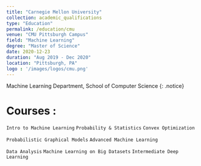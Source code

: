 ```yaml
---
title: "Carnegie Mellon University"
collection: academic_qualifications
type: "Education"
permalink: /education/cmu
venue: "CMU Pittsburgh Campus"
field: "Machine Learning"
degree: "Master of Science"
date: 2020-12-23
duration: "Aug 2019 - Dec 2020"
location: "Pittsburgh, PA"
logo : '/images/logos/cmu.png'
---
```


Machine Learning Department, School of Computer Science
{: .notice}

Courses :
===
`Intro to Machine Learning` `Probability & Statistics` `Convex Optimization`  

`Probabilistic Graphical Models`  `Advanced Machine Learning`   

`Data Analysis`  `Machine Learning on Big Datasets` `Intermediate Deep Learning `  
